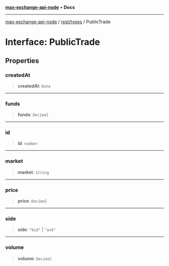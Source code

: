 [**max-exchange-api-node**](../../../README.md) • **Docs**

***

[max-exchange-api-node](../../../modules.md) / [rest/types](../README.md) / PublicTrade

# Interface: PublicTrade

## Properties

### createdAt

> **createdAt**: `Date`

***

### funds

> **funds**: `Decimal`

***

### id

> **id**: `number`

***

### market

> **market**: `string`

***

### price

> **price**: `Decimal`

***

### side

> **side**: `"bid"` \| `"ask"`

***

### volume

> **volume**: `Decimal`
